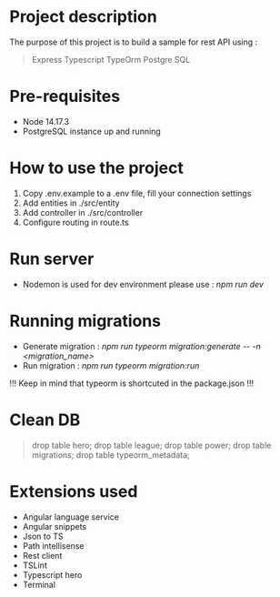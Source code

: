 # Project description
The purpose of this project is to build a sample for rest API using :
> Express
> Typescript
> TypeOrm
> Postgre SQL

# Pre-requisites
* Node 14.17.3
* PostgreSQL instance up and running

# How to use the project

1. Copy .env.example to a .env file, fill your connection settings
2. Add entities in ./src/entity
3. Add controller in ./src/controller
4. Configure routing in route.ts

# Run server

* Nodemon is used for dev environment please use : *npm run dev*

# Running migrations

* Generate migration : *npm run typeorm migration:generate -- -n <migration_name>*
* Run migration : *npm run typeorm migration:run*

!!! Keep in mind that typeorm is shortcuted in the package.json !!!

# Clean DB
> drop table hero;
> drop table league;
> drop table power;
> drop table migrations;
> drop table typeorm_metadata;
 
# Extensions used
* Angular language service
* Angular snippets
* Json to TS
* Path intellisense
* Rest client
* TSLint
* Typescript hero
* Terminal